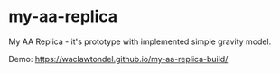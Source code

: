 # my-aa-replica

My AA Replica - it's prototype with implemented simple gravity model.

Demo: https://waclawtondel.github.io/my-aa-replica-build/
